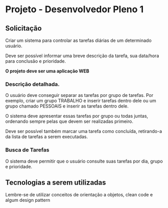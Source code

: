 # Projeto - Desenvolvedor Pleno 1

## Solicitação

Criar um sistema para controlar as tarefas diárias de um determinado usuário. 

Deve ser possível informar uma breve descrição da tarefa, sua data/hora para conclusão e prioridade.

**O projeto deve ser uma aplicação WEB**

### Descrição detalhada.

O usuário deve conseguir separar as tarefas por grupo de tarefas. Por exemplo, criar um grupo TRABALHO e inserir tarefas dentro dele ou um grupo chamado PESSOAIS e inserir as tarefas dentro dele.

O sistema deve apresentar essas tarefas por grupo ou todas juntas, ordenando sempre pelas que devem ser realizadas primeiro.

Deve ser possível também marcar uma tarefa como concluída, retirando-a da lista de tarefas a serem executadas.

### Busca de Tarefas

O sistema deve permitir que o usuário consulte suas tarefas por dia, grupo e prioridade.

## Tecnologias a serem utilizadas

Lembre-se de utilizar conceitos de orientação a objetos, clean code e algum design pattern